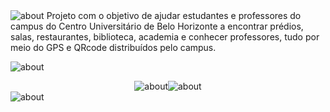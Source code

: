 
<img alt="about" src="https://user-images.githubusercontent.com/85580881/165682205-c367d94f-b30e-42ef-9160-2bc3e9337789.png"/>
Projeto com o objetivo de ajudar estudantes e professores do campus do Centro Universitário de Belo Horizonte a encontrar prédios, salas, restaurantes, biblioteca, academia e conhecer professores, tudo por meio do GPS e QRcode distribuídos pelo campus.<p><p>
<img alt="about" src="https://user-images.githubusercontent.com/85580881/165683064-b77b6123-19e1-49fe-931a-d5076fdd3aa6.png"/><p>
<div align="center"><img alt="about" src="https://user-images.githubusercontent.com/85580881/165682607-79da0c20-17e4-452b-abb7-c1fdd6a5f017.png"/><img alt="about" src="https://user-images.githubusercontent.com/85580881/165682903-2bafc46f-f107-4a18-b049-6bd99c0c435f.png"/> </div>
<img alt="about" src="https://user-images.githubusercontent.com/85580881/165685179-11c8c1a0-58f7-4326-8aee-8f78dc90d108.png"/>
